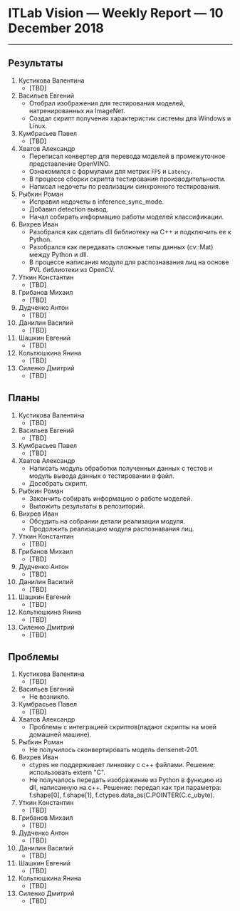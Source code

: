 ﻿# ITLab Vision — Weekly Report — 10 December 2018

----------------

## Результаты

  1. Кустикова Валентина
     - [TBD]
  1. Васильев Евгений
     - Отобрал изображения для тестирования моделей, натренированных на ImageNet.
     - Создал скрипт получения характеристик системы для Windows и Linux.
  1. Кумбрасьев Павел
     - [TBD]
  1. Хватов Александр
     - Переписал конвертер для перевода моделей в промежуточное представление OpenVINO.
     - Ознакомился с формулами для метрик `FPS` и `Latency`.
     - В процессе сборки скрипта тестирования производительности.
     - Написал недочеты по реализации синхронного тестирования.
  1. Рыбкин Роман
     - Исправил недочеты в inference_sync_mode.
     - Добавил detection вывод.
     - Начал собирать информацию работы моделей классификации.
  1. Вихрев Иван
     - Разобрался как сделать dll библиотеку на C++ и подключить ее к Python.
     - Разобрался как передавать сложные типы данных (cv::Mat) между Python и dll.
     - В процессе написания модуля для распознавания лиц на основе PVL библиотеки из OpenCV.
  1. Уткин Константин
     - [TBD]
  1. Грибанов Михаил
     - [TBD]
  1. Дудченко Антон
     - [TBD]
  1. Данилин Василий
     - [TBD]
  1. Шашкин Евгений
     - [TBD]
  1. Кольтюшкина Янина
     - [TBD]
  1. Силенко Дмитрий
     - [TBD]

## Планы

  1. Кустикова Валентина
     - [TBD]
  1. Васильев Евгений
     - [TBD]
  1. Кумбрасьев Павел
     - [TBD]
  1. Хватов Александр
     - Написать модуль обработки полученных данных с тестов и модуль вывода данных о тестировании в файл.
     - Дособрать скрипт.
  1. Рыбкин Роман
     - Закончить собирать информацию о работе моделей.
     - Выложить результаты в репозиторий.
  1. Вихрев Иван
     - Обсудить на собрании детали реализации модуля.
     - Продолжить реализацию модуля распознавания лиц.
  1. Уткин Константин
     - [TBD]
  1. Грибанов Михаил
     - [TBD]
  1. Дудченко Антон
     - [TBD]
  1. Данилин Василий
     - [TBD]
  1. Шашкин Евгений
     - [TBD]
  1. Кольтюшкина Янина
     - [TBD]
  1. Силенко Дмитрий
     - [TBD]
     

## Проблемы

  1. Кустикова Валентина
     - [TBD]
  1. Васильев Евгений
     - Не возникло.
  1. Кумбрасьев Павел
     - [TBD]
  1. Хватов Александр
     - Проблемы с интеграцией скриптов(падают скрипты на моей домашней машине).
  1. Рыбкин Роман
     - Не получилось сконвертировать модель densenet-201.
  1. Вихрев Иван
     - ctypes не поддерживает линковку с c++ файлами. Решение: использовать extern "C".
     - Не получалось передать изображение из Python в функцию из dll, написанную на с++. 
       Решение: передал как три параметра: f.shape[0], f.shape[1], f.ctypes.data_as(C.POINTER(C.c_ubyte).
  1. Уткин Константин
     - [TBD]
  1. Грибанов Михаил
     - [TBD]
  1. Дудченко Антон
     - [TBD]
  1. Данилин Василий
     - [TBD]
  1. Шашкин Евгений
     - [TBD]
  1. Кольтюшкина Янина
     - [TBD]
  1. Силенко Дмитрий
     - [TBD]


<!-- LINKS -->
